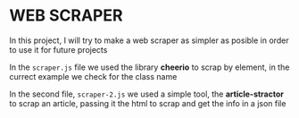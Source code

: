 # WEB SCRAPER

In this project, I will try to make a web scraper as simpler as posible in order to use it for future projects

In the `scraper.js` file we used the library **cheerio** to scrap by element, in the currect example we check for the class name

In the second file, `scraper-2.js` we used a simple tool, the **article-stractor** to scrap an article, passing it the html to scrap and get the info in a json file